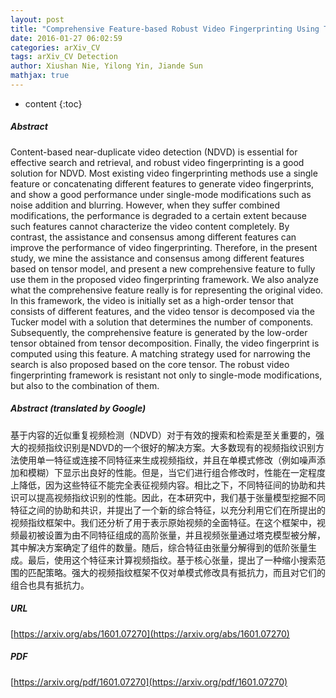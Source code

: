 ```yaml
---
layout: post
title: "Comprehensive Feature-based Robust Video Fingerprinting Using Tensor Model"
date: 2016-01-27 06:02:59
categories: arXiv_CV
tags: arXiv_CV Detection
author: Xiushan Nie, Yilong Yin, Jiande Sun
mathjax: true
---
```


* content
{:toc}

##### Abstract
Content-based near-duplicate video detection (NDVD) is essential for effective search and retrieval, and robust video fingerprinting is a good solution for NDVD. Most existing video fingerprinting methods use a single feature or concatenating different features to generate video fingerprints, and show a good performance under single-mode modifications such as noise addition and blurring. However, when they suffer combined modifications, the performance is degraded to a certain extent because such features cannot characterize the video content completely. By contrast, the assistance and consensus among different features can improve the performance of video fingerprinting. Therefore, in the present study, we mine the assistance and consensus among different features based on tensor model, and present a new comprehensive feature to fully use them in the proposed video fingerprinting framework. We also analyze what the comprehensive feature really is for representing the original video. In this framework, the video is initially set as a high-order tensor that consists of different features, and the video tensor is decomposed via the Tucker model with a solution that determines the number of components. Subsequently, the comprehensive feature is generated by the low-order tensor obtained from tensor decomposition. Finally, the video fingerprint is computed using this feature. A matching strategy used for narrowing the search is also proposed based on the core tensor. The robust video fingerprinting framework is resistant not only to single-mode modifications, but also to the combination of them.

##### Abstract (translated by Google)
基于内容的近似重复视频检测（NDVD）对于有效的搜索和检索是至关重要的，强大的视频指纹识别是NDVD的一个很好的解决方案。大多数现有的视频指纹识别方法使用单一特征或连接不同特征来生成视频指纹，并且在单模式修改（例如噪声添加和模糊）下显示出良好的性能。但是，当它们进行组合修改时，性能在一定程度上降低，因为这些特征不能完全表征视频内容。相比之下，不同特征间的协助和共识可以提高视频指纹识别的性能。因此，在本研究中，我们基于张量模型挖掘不同特征之间的协助和共识，并提出了一个新的综合特征，以充分利用它们在所提出的视频指纹框架中。我们还分析了用于表示原始视频的全面特征。在这个框架中，视频最初被设置为由不同特征组成的高阶张量，并且视频张量通过塔克模型被分解，其中解决方案确定了组件的数量。随后，综合特征由张量分解得到的低阶张量生成。最后，使用这个特征来计算视频指纹。基于核心张量，提出了一种缩小搜索范围的匹配策略。强大的视频指纹框架不仅对单模式修改具有抵抗力，而且对它们的组合也具有抵抗力。

##### URL
[https://arxiv.org/abs/1601.07270](https://arxiv.org/abs/1601.07270)

##### PDF
[https://arxiv.org/pdf/1601.07270](https://arxiv.org/pdf/1601.07270)

